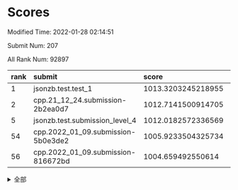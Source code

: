 # Scores

Modified Time: 2022-01-28 02:14:51

Submit Num: 207

All Rank Num: 92897

| rank |               submit               |       score        |       sigma        | pk_num |
| :--- | :--------------------------------- | :----------------- | :----------------- | :----- |
| 1    | jsonzb.test.test_1                 | 1013.3203245218955 | 0.8207873270852049 | 1793   |
| 2    | cpp.21_12_24.submission-2b2ea0d7   | 1012.7141500914705 | 0.7829963149692205 | 1799   |
| 5    | jsonzb.test.submission_level_4     | 1012.0182572336569 | 0.7757077779339706 | 1794   |
| 54   | cpp.2022_01_09.submission-5b0e3de2 | 1005.9233504325734 | 0.723241243496073  | 1801   |
| 56   | cpp.2022_01_09.submission-816672bd | 1004.659492550614  | 0.7198546856022316 | 1794   |


<details>
<summary>全部</summary>

| rank |                 submit                 |       score        |       sigma        | pk_num |
| :--- | :------------------------------------- | :----------------- | :----------------- | :----- |
| 1    | jsonzb.test.test_1                     | 1013.3203245218955 | 0.8207873270852049 | 1793   |
| 2    | cpp.21_12_24.submission-2b2ea0d7       | 1012.7141500914705 | 0.7829963149692205 | 1799   |
| 3    | gobigger.level_3.submission_level_3_5  | 1012.517358760983  | 0.8262009069737072 | 1795   |
| 4    | gobigger.level_3.submission_level_3_9  | 1012.0632001736941 | 0.7952046743286213 | 1790   |
| 5    | jsonzb.test.submission_level_4         | 1012.0182572336569 | 0.7757077779339706 | 1794   |
| 6    | gobigger.level_3.submission_level_3_38 | 1011.461647146025  | 0.7720804535958196 | 1801   |
| 7    | gobigger.level_3.submission_level_3_31 | 1011.289462172665  | 0.7591680734705505 | 1799   |
| 8    | gobigger.level_3.submission_level_3_29 | 1010.9761185611969 | 0.7758430858496825 | 1793   |
| 9    | gobigger.level_3.submission_level_3_34 | 1010.9712199775266 | 0.7553189512311496 | 1796   |
| 10   | gobigger.level_3.submission_level_3_26 | 1010.9004506280149 | 0.7892128226371912 | 1796   |
| 11   | gobigger.level_3.submission_level_3_3  | 1010.8983287117671 | 0.7674256285617087 | 1796   |
| 12   | gobigger.level_3.submission_level_3_6  | 1010.8371499429977 | 0.7764989380052647 | 1795   |
| 13   | gobigger.level_3.submission_level_3_14 | 1010.753397982513  | 0.7858377434769049 | 1792   |
| 14   | gobigger.level_3.submission_level_3_16 | 1010.7083683746515 | 0.7830274693899167 | 1792   |
| 15   | gobigger.level_3.submission_level_3_30 | 1010.6377706398603 | 0.7652200187230298 | 1797   |
| 16   | gobigger.level_3.submission_level_3_23 | 1010.5192126291098 | 0.7574089289964451 | 1797   |
| 17   | gobigger.level_3.submission_level_3_4  | 1010.2855840458815 | 0.7892065559392751 | 1796   |
| 18   | gobigger.level_3.submission_level_3_7  | 1010.2609974654688 | 0.7552787355818178 | 1794   |
| 19   | gobigger.level_3.submission_level_3_8  | 1010.2528608678036 | 0.7829923580730688 | 1797   |
| 20   | gobigger.level_3.submission_level_3_22 | 1010.1329870266721 | 0.7558385495596336 | 1793   |
| 21   | gobigger.level_3.submission_level_3_46 | 1009.9193436373955 | 0.751980076825468  | 1803   |
| 22   | gobigger.level_3.submission_level_3_12 | 1009.8512911419053 | 0.7450901825701788 | 1797   |
| 23   | gobigger.level_3.submission_level_3_19 | 1009.8297212888043 | 0.7490561882530214 | 1800   |
| 24   | gobigger.level_3.submission_level_3_32 | 1009.815485067287  | 0.7653728482296256 | 1799   |
| 25   | gobigger.level_3.submission_level_3_17 | 1009.6962659776617 | 0.7503774262939977 | 1798   |
| 26   | gobigger.level_3.submission_level_3_28 | 1009.6899455547406 | 0.7571933323684126 | 1799   |
| 27   | gobigger.level_3.submission_level_3_37 | 1009.6626384743316 | 0.7500567895101757 | 1792   |
| 28   | gobigger.level_3.submission_level_3_43 | 1009.6329641018676 | 0.7477280377109133 | 1797   |
| 29   | gobigger.level_3.submission_level_3_24 | 1009.5832087829159 | 0.7574988736958499 | 1795   |
| 30   | gobigger.level_3.submission_level_3_13 | 1009.5546165054765 | 0.7678655973185011 | 1796   |
| 31   | gobigger.level_3.submission_level_3_39 | 1009.5418087094369 | 0.7393171321200127 | 1798   |
| 32   | gobigger.level_3.submission_level_3_11 | 1009.5363150071025 | 0.7522633926775293 | 1791   |
| 33   | gobigger.level_3.submission_level_3_27 | 1009.4647471690387 | 0.7591549596967916 | 1796   |
| 34   | gobigger.level_3.submission_level_3_1  | 1009.3951470757626 | 0.7464184110839001 | 1791   |
| 35   | gobigger.level_3.submission_level_3_21 | 1009.3686704854318 | 0.743262324074922  | 1795   |
| 36   | gobigger.level_3.submission_level_3_49 | 1009.3005152864873 | 0.7609490415790321 | 1797   |
| 37   | gobigger.level_3.submission_level_3_33 | 1009.2807381597386 | 0.7409798748595076 | 1799   |
| 38   | gobigger.level_3.submission_level_3_2  | 1009.2594380424797 | 0.742393425349155  | 1792   |
| 39   | gobigger.level_3.submission_level_3_15 | 1009.2589043943439 | 0.751837656677002  | 1799   |
| 40   | gobigger.level_3.submission_level_3_44 | 1009.242878237029  | 0.7706451185323424 | 1793   |
| 41   | gobigger.level_3.submission_level_3_47 | 1009.1904860235986 | 0.764882722797975  | 1798   |
| 42   | gobigger.level_3.submission_level_3_20 | 1009.1748542453482 | 0.7360952013573197 | 1795   |
| 43   | gobigger.level_3.submission_level_3_35 | 1009.0690090734989 | 0.7525280863220501 | 1794   |
| 44   | gobigger.level_3.submission_level_3_36 | 1009.028566653637  | 0.7542306412306203 | 1797   |
| 45   | gobigger.level_3.submission_level_3_45 | 1008.9526607637273 | 0.7504594177839838 | 1796   |
| 46   | gobigger.level_3.submission_level_3_0  | 1008.8253265477131 | 0.7567649002933454 | 1789   |
| 47   | gobigger.level_3.submission_level_3_41 | 1008.6866210328722 | 0.7414604462746969 | 1797   |
| 48   | gobigger.level_3.submission_level_3_48 | 1008.6221728792856 | 0.7466701955840211 | 1796   |
| 49   | gobigger.level_3.submission_level_3_10 | 1008.4350786120341 | 0.7309643200181096 | 1796   |
| 50   | gobigger.level_3.submission_level_3_40 | 1008.338181485164  | 0.7359444125241328 | 1797   |
| 51   | gobigger.level_3.submission_level_3_42 | 1008.2443149619887 | 0.7578964677856307 | 1791   |
| 52   | gobigger.level_3.submission_level_3_25 | 1008.0836191648593 | 0.7517534637086646 | 1794   |
| 53   | gobigger.level_3.submission_level_3_18 | 1007.8540647696454 | 0.7279404154285987 | 1790   |
| 54   | cpp.2022_01_09.submission-5b0e3de2     | 1005.9233504325734 | 0.723241243496073  | 1801   |
| 55   | gobigger.level_1.submission_level_1_21 | 1005.3004600659048 | 0.7249801989766762 | 1795   |
| 56   | cpp.2022_01_09.submission-816672bd     | 1004.659492550614  | 0.7198546856022316 | 1794   |
| 57   | gobigger.level_1.submission_level_1_5  | 1004.4098097940403 | 0.7355163837903553 | 1795   |
| 58   | gobigger.level_1.submission_level_1_30 | 1004.3524084634695 | 0.7395138871932453 | 1800   |
| 59   | gobigger.level_1.submission_level_1_39 | 1004.0067351289715 | 0.7125553254117847 | 1799   |
| 60   | gobigger.level_1.submission_level_1_36 | 1003.9317373297245 | 0.7156153247347115 | 1799   |
| 61   | gobigger.level_1.submission_level_1_41 | 1003.9252016218717 | 0.6990536713513441 | 1792   |
| 62   | gobigger.level_1.submission_level_1_32 | 1003.9133802189177 | 0.7217775725856694 | 1795   |
| 63   | gobigger.level_1.submission_level_1_26 | 1003.9089165087212 | 0.7137093929783319 | 1792   |
| 64   | gobigger.level_1.submission_level_1_6  | 1003.8973072781034 | 0.7096277844665254 | 1789   |
| 65   | gobigger.level_1.submission_level_1_2  | 1003.7637216591337 | 0.7077627425429075 | 1795   |
| 66   | gobigger.level_1.submission_level_1_45 | 1003.7384353085553 | 0.7146441523842819 | 1801   |
| 67   | gobigger.level_1.submission_level_1_25 | 1003.7363522824776 | 0.7038033091659351 | 1793   |
| 68   | gobigger.level_1.submission_level_1_40 | 1003.6797801131106 | 0.7101804502791539 | 1796   |
| 69   | gobigger.level_1.submission_level_1_28 | 1003.5949638292121 | 0.711383366635443  | 1799   |
| 70   | gobigger.level_1.submission_level_1_3  | 1003.541019793047  | 0.7257816899653943 | 1795   |
| 71   | gobigger.level_1.submission_level_1_18 | 1003.534877678616  | 0.719173433024023  | 1796   |
| 72   | gobigger.level_1.submission_level_1_47 | 1003.4649685721836 | 0.6963083064043485 | 1795   |
| 73   | gobigger.level_1.submission_level_1_23 | 1003.4540000791894 | 0.7147399652583692 | 1793   |
| 74   | gobigger.level_1.submission_level_1_43 | 1003.425135221518  | 0.7060912949497904 | 1798   |
| 75   | gobigger.level_1.submission_level_1_0  | 1003.4250209969147 | 0.7138257783017042 | 1793   |
| 76   | gobigger.level_1.submission_level_1_20 | 1003.4035589234156 | 0.7142794743064542 | 1797   |
| 77   | gobigger.level_1.submission_level_1_34 | 1003.396640738473  | 0.7041419179830732 | 1795   |
| 78   | gobigger.level_1.submission_level_1_16 | 1003.3511398155608 | 0.7175201111894457 | 1797   |
| 79   | gobigger.level_1.submission_level_1_22 | 1003.3314815240619 | 0.7229721521584658 | 1795   |
| 80   | gobigger.level_1.submission_level_1_4  | 1003.3065688487977 | 0.7228508207630697 | 1789   |
| 81   | gobigger.level_1.submission_level_1_15 | 1003.281899623539  | 0.7092287907255951 | 1797   |
| 82   | gobigger.level_1.submission_level_1_31 | 1003.2818179625089 | 0.7248186861829942 | 1793   |
| 83   | gobigger.level_1.submission_level_1_7  | 1003.2790150306441 | 0.712335204940762  | 1796   |
| 84   | gobigger.level_1.submission_level_1_44 | 1003.2473672529933 | 0.7140238351914232 | 1796   |
| 85   | gobigger.level_1.submission_level_1_49 | 1003.1545594961887 | 0.7059421296413062 | 1793   |
| 86   | gobigger.level_1.submission_level_1_33 | 1003.1352430285583 | 0.7120673306744699 | 1793   |
| 87   | gobigger.level_1.submission_level_1_46 | 1002.9552558255905 | 0.7421761048826817 | 1797   |
| 88   | gobigger.level_1.submission_level_1_1  | 1002.9531762645331 | 0.7232865883527044 | 1794   |
| 89   | gobigger.level_1.submission_level_1_8  | 1002.8599181576562 | 0.7307338868646596 | 1797   |
| 90   | gobigger.level_1.submission_level_1_9  | 1002.8397867069772 | 0.7041353207175861 | 1798   |
| 91   | gobigger.level_1.submission_level_1_14 | 1002.806641478962  | 0.7063142279475149 | 1790   |
| 92   | gobigger.level_1.submission_level_1_19 | 1002.7981149304399 | 0.7141382915061526 | 1793   |
| 93   | gobigger.level_1.submission_level_1_10 | 1002.762592111994  | 0.7158594071566522 | 1796   |
| 94   | gobigger.level_1.submission_level_1_42 | 1002.7236955765605 | 0.7245814681354296 | 1802   |
| 95   | gobigger.level_1.submission_level_1_48 | 1002.7142003402686 | 0.7088470639514086 | 1795   |
| 96   | gobigger.level_1.submission_level_1_17 | 1002.6996572701951 | 0.6981529184133697 | 1794   |
| 97   | gobigger.level_1.submission_level_1_37 | 1002.6489794782897 | 0.7089725525730455 | 1797   |
| 98   | gobigger.level_1.submission_level_1_11 | 1002.6145068239832 | 0.7071501050731607 | 1798   |
| 99   | gobigger.level_1.submission_level_1_27 | 1002.5425377571295 | 0.7169596681256069 | 1789   |
| 100  | gobigger.level_1.submission_level_1_38 | 1002.4898281296784 | 0.7139171072741143 | 1787   |
| 101  | gobigger.level_1.submission_level_1_29 | 1002.44720396354   | 0.7077995523196314 | 1796   |
| 102  | gobigger.level_1.submission_level_1_13 | 1002.2175195370511 | 0.7179359086509814 | 1790   |
| 103  | gobigger.level_1.submission_level_1_24 | 1001.9023909700975 | 0.7049982254570305 | 1793   |
| 104  | gobigger.level_1.submission_level_1_12 | 1001.8460261612848 | 0.7187614116838374 | 1798   |
| 105  | gobigger.level_1.submission_level_1_35 | 1000.8952022473723 | 0.7022548073494821 | 1800   |
| 106  | gobigger.random.submission_random_47   | 998.2494828197896  | 0.7102562484248803 | 1793   |
| 107  | gobigger.random.submission_random_39   | 998.0905937095338  | 0.6973453168718556 | 1792   |
| 108  | gobigger.random.submission_random_14   | 997.3876443759932  | 0.7210951782021912 | 1788   |
| 109  | gobigger.random.submission_random_9    | 997.1571015656837  | 0.6954633282003478 | 1791   |
| 110  | gobigger.random.submission_random_45   | 997.0235235118015  | 0.7076226753235574 | 1795   |
| 111  | gobigger.random.submission_random_48   | 996.9886677826645  | 0.7158223590877139 | 1790   |
| 112  | gobigger.random.submission_random_46   | 996.8725135562804  | 0.7088233946468305 | 1793   |
| 113  | gobigger.random.submission_random_33   | 996.8208633315625  | 0.7105914556883707 | 1798   |
| 114  | gobigger.random.submission_random_11   | 996.7378321106231  | 0.7120934016679059 | 1791   |
| 115  | gobigger.random.submission_random_13   | 996.5255958017151  | 0.6932392993374359 | 1800   |
| 116  | gobigger.random.submission_random_40   | 996.4388309039649  | 0.6927119085457675 | 1793   |
| 117  | gobigger.random.submission_random_26   | 996.4269371682998  | 0.7082542246628671 | 1796   |
| 118  | gobigger.random.submission_random_28   | 996.3939870030863  | 0.71603539846401   | 1795   |
| 119  | gobigger.random.submission_random_6    | 996.3791975257294  | 0.7179386595661557 | 1794   |
| 120  | gobigger.random.submission_random_29   | 996.2911063787869  | 0.7175554885168937 | 1792   |
| 121  | gobigger.random.submission_random_18   | 996.2884361121221  | 0.7173393141432102 | 1795   |
| 122  | gobigger.random.submission_random_7    | 996.2650399955317  | 0.7052589029928752 | 1800   |
| 123  | gobigger.random.submission_random_44   | 996.2255312932518  | 0.7145744326976413 | 1798   |
| 124  | gobigger.random.submission_random_23   | 996.2123281885246  | 0.7198392518516699 | 1797   |
| 125  | gobigger.random.submission_random_3    | 996.1929369149525  | 0.7066276389664465 | 1799   |
| 126  | gobigger.random.submission_random_30   | 996.1777434421331  | 0.7069609039181912 | 1793   |
| 127  | gobigger.random.submission_random_1    | 996.1636999009486  | 0.7164287811666016 | 1794   |
| 128  | gobigger.random.submission_random_4    | 996.129434422011   | 0.6983838768299813 | 1796   |
| 129  | gobigger.random.submission_random_35   | 996.0760400859147  | 0.7030102938794611 | 1798   |
| 130  | gobigger.random.submission_random_0    | 996.0743265390997  | 0.7058170181358432 | 1788   |
| 131  | gobigger.random.submission_random_16   | 996.0238889421374  | 0.7155577099717855 | 1797   |
| 132  | gobigger.random.submission_random_19   | 995.835192738955   | 0.7096237221059483 | 1801   |
| 133  | gobigger.random.submission_random_12   | 995.8322787991004  | 0.7004297054124621 | 1791   |
| 134  | gobigger.random.submission_random_5    | 995.8005334786891  | 0.7073928475929958 | 1796   |
| 135  | gobigger.random.submission_random_38   | 995.6850698020771  | 0.6984985886559493 | 1796   |
| 136  | gobigger.random.submission_random_41   | 995.6605993357945  | 0.7224579485819245 | 1792   |
| 137  | gobigger.random.submission_random_32   | 995.5933567605881  | 0.7230319855281496 | 1789   |
| 138  | gobigger.random.submission_random_17   | 995.5832338236282  | 0.7199318981253066 | 1796   |
| 139  | gobigger.random.submission_random_37   | 995.5049052927569  | 0.7110380200932233 | 1799   |
| 140  | gobigger.random.submission_random_43   | 995.4501443068707  | 0.708370867895424  | 1797   |
| 141  | gobigger.random.submission_random_15   | 995.3188847310225  | 0.706803856320487  | 1795   |
| 142  | gobigger.random.submission_random_22   | 995.2496741003038  | 0.7046947163950034 | 1799   |
| 143  | gobigger.random.submission_random_10   | 995.1849306422486  | 0.7193702384226014 | 1802   |
| 144  | gobigger.random.submission_random_25   | 995.114454129596   | 0.7123130841359203 | 1798   |
| 145  | gobigger.random.submission_random_36   | 995.0984650134998  | 0.7223873548240746 | 1793   |
| 146  | gobigger.random.submission_random_21   | 995.082492598143   | 0.7058236521976107 | 1797   |
| 147  | gobigger.random.submission_random_8    | 995.075860514737   | 0.7251545798136146 | 1796   |
| 148  | gobigger.random.submission_random_34   | 995.0630742576338  | 0.7054112127607145 | 1793   |
| 149  | gobigger.random.submission_random_31   | 995.041669561981   | 0.7133356406318577 | 1798   |
| 150  | gobigger.random.submission_random_24   | 995.037062753172   | 0.7100155464768092 | 1795   |
| 151  | gobigger.random.submission_random_27   | 995.0325923273375  | 0.7085415312963906 | 1792   |
| 152  | gobigger.random.submission_random_49   | 994.8921145553453  | 0.7236536670140118 | 1791   |
| 153  | gobigger.random.submission_random_2    | 994.688106650208   | 0.7038523026824526 | 1799   |
| 154  | gobigger.random.submission_random_20   | 994.4116637822561  | 0.7293877871814076 | 1795   |
| 155  | gobigger.level_2.submission_level_2_32 | 994.3729448398265  | 0.7378715823468948 | 1796   |
| 156  | gobigger.random.submission_random_42   | 994.1840609409636  | 0.7134472751575984 | 1795   |
| 157  | gobigger.level_2.submission_level_2_26 | 994.0466293399503  | 0.7402181500014203 | 1792   |
| 158  | gobigger.level_2.submission_level_2_0  | 993.9143589960187  | 0.7319243235294393 | 1800   |
| 159  | gobigger.level_2.submission_level_2_9  | 993.5765503096028  | 0.7401494937403738 | 1795   |
| 160  | gobigger.level_2.submission_level_2_37 | 993.4750072466875  | 0.7370262702027027 | 1795   |
| 161  | gobigger.level_2.submission_level_2_36 | 993.3824711479822  | 0.7409351588262841 | 1797   |
| 162  | gobigger.level_2.submission_level_2_41 | 993.115628187328   | 0.7350481409788209 | 1791   |
| 163  | gobigger.level_2.submission_level_2_25 | 993.0541615614852  | 0.7344941880260932 | 1791   |
| 164  | gobigger.level_2.submission_level_2_23 | 993.0374094206961  | 0.7386785344456822 | 1798   |
| 165  | gobigger.level_2.submission_level_2_17 | 992.8548440796304  | 0.7553618017210142 | 1797   |
| 166  | gobigger.level_2.submission_level_2_28 | 992.8081708492145  | 0.746907358038236  | 1799   |
| 167  | gobigger.level_2.submission_level_2_31 | 992.5111947169767  | 0.7295356127786797 | 1793   |
| 168  | gobigger.level_2.submission_level_2_34 | 992.4603545287745  | 0.7474007986630098 | 1793   |
| 169  | gobigger.level_2.submission_level_2_30 | 992.4496976820164  | 0.741280598550889  | 1801   |
| 170  | gobigger.level_2.submission_level_2_16 | 992.4232911445123  | 0.7464130457055586 | 1796   |
| 171  | gobigger.level_2.submission_level_2_4  | 992.3694606611102  | 0.7511491457444124 | 1792   |
| 172  | gobigger.level_2.submission_level_2_8  | 992.3454582224697  | 0.7439793342106851 | 1795   |
| 173  | gobigger.level_2.submission_level_2_42 | 992.3101428510961  | 0.7356979462541509 | 1792   |
| 174  | gobigger.level_2.submission_level_2_47 | 992.2990788509703  | 0.7356098857455067 | 1793   |
| 175  | gobigger.level_2.submission_level_2_46 | 992.2425215004446  | 0.7328433235843979 | 1800   |
| 176  | gobigger.level_2.submission_level_2_10 | 992.2325984622051  | 0.7423845693662515 | 1796   |
| 177  | gobigger.level_2.submission_level_2_48 | 992.2125871667663  | 0.7478642072240749 | 1794   |
| 178  | gobigger.level_2.submission_level_2_43 | 992.1385131389108  | 0.7537270379067015 | 1797   |
| 179  | gobigger.level_2.submission_level_2_38 | 992.1284707166315  | 0.7412619680393182 | 1795   |
| 180  | gobigger.level_2.submission_level_2_24 | 992.0741136446378  | 0.7290186079494008 | 1796   |
| 181  | gobigger.level_2.submission_level_2_14 | 992.0550929391605  | 0.7476311268443155 | 1797   |
| 182  | gobigger.level_2.submission_level_2_49 | 992.009233266057   | 0.7347357304440663 | 1790   |
| 183  | gobigger.level_2.submission_level_2_18 | 991.9055450648252  | 0.7334318182964443 | 1792   |
| 184  | gobigger.level_2.submission_level_2_27 | 991.8676467092877  | 0.735214674329468  | 1797   |
| 185  | gobigger.level_2.submission_level_2_7  | 991.754343406648   | 0.7466363593101064 | 1801   |
| 186  | gobigger.level_2.submission_level_2_22 | 991.7319941720655  | 0.746790653460739  | 1793   |
| 187  | gobigger.level_2.submission_level_2_11 | 991.7303058733863  | 0.7249414800086    | 1797   |
| 188  | gobigger.level_2.submission_level_2_35 | 991.7110259319197  | 0.7753807393566169 | 1794   |
| 189  | gobigger.level_2.submission_level_2_45 | 991.6653612894914  | 0.753953903585655  | 1795   |
| 190  | gobigger.level_2.submission_level_2_3  | 991.6640954382513  | 0.7376596759377154 | 1789   |
| 191  | gobigger.level_2.submission_level_2_40 | 991.5938911451315  | 0.7762222305263962 | 1790   |
| 192  | gobigger.level_2.submission_level_2_39 | 991.5812303472926  | 0.7477899679275277 | 1797   |
| 193  | gobigger.level_2.submission_level_2_44 | 991.5751091941889  | 0.7469117665815734 | 1796   |
| 194  | gobigger.level_2.submission_level_2_12 | 991.5402645549464  | 0.7546863899617994 | 1790   |
| 195  | gobigger.level_2.submission_level_2_21 | 991.5401895116485  | 0.7557076279126617 | 1788   |
| 196  | gobigger.level_2.submission_level_2_5  | 991.5011010466259  | 0.7514592926042579 | 1801   |
| 197  | gobigger.level_2.submission_level_2_6  | 991.4513575615309  | 0.7449858797974003 | 1799   |
| 198  | gobigger.level_2.submission_level_2_13 | 991.3694343602384  | 0.7471489199813577 | 1799   |
| 199  | gobigger.level_2.submission_level_2_19 | 991.1942107849139  | 0.7376743410022628 | 1792   |
| 200  | gobigger.level_2.submission_level_2_2  | 991.1619053649503  | 0.7441789638947991 | 1793   |
| 201  | gobigger.level_2.submission_level_2_29 | 991.1605824566642  | 0.7354573490075507 | 1792   |
| 202  | gobigger.level_2.submission_level_2_33 | 991.1463191505251  | 0.7614377911942638 | 1794   |
| 203  | gobigger.level_2.submission_level_2_1  | 990.8200884226255  | 0.7418048534914966 | 1791   |
| 204  | gobigger.level_2.submission_level_2_15 | 990.3844445331767  | 0.7783901617790807 | 1792   |
| 205  | gobigger.level_2.submission_level_2_20 | 990.1356539200949  | 0.7964574498186224 | 1797   |
| 206  | gobigger.none.submission_none_1        | 978.3711030544144  | 1.2180074774272596 | 1794   |
| 207  | gobigger.none.submission_none_0        | 975.2000164201794  | 1.4045086426222289 | 1794   |

</details>